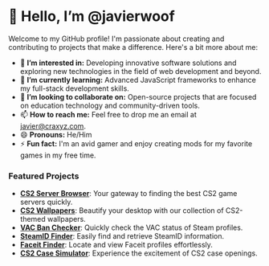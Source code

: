 # 👋 Hello, I’m @javierwoof

Welcome to my GitHub profile! I'm passionate about creating and contributing to projects that make a difference. Here's a bit more about me:

- 👀 **I’m interested in:** Developing innovative software solutions and exploring new technologies in the field of web development and beyond.
- 🌱 **I’m currently learning:** Advanced JavaScript frameworks to enhance my full-stack development skills.
- 💞️ **I’m looking to collaborate on:** Open-source projects that are focused on education technology and community-driven tools.
- 📫 **How to reach me:** Feel free to drop me an email at javier@craxyz.com.
- 😄 **Pronouns:** He/Him
- ⚡ **Fun fact:** I'm an avid gamer and enjoy creating mods for my favorite games in my free time.

### Featured Projects

- **[CS2 Server Browser](http://cs2servers.skincade.com)**: Your gateway to finding the best CS2 game servers quickly.
- **[CS2 Wallpapers](http://cs2wallpapers.skincade.com)**: Beautify your desktop with our collection of CS2-themed wallpapers.
- **[VAC Ban Checker](http://vacbanchecker.skincade.com)**: Quickly check the VAC status of Steam profiles.
- **[SteamID Finder](http://steamidfinder.skincade.com)**: Easily find and retrieve SteamID information.
- **[Faceit Finder](http://faceitfinder.skincade.com)**: Locate and view Faceit profiles effortlessly.
- **[CS2 Case Simulator](http://cs2casesimulator.skincade.com)**: Experience the excitement of CS2 case openings.
